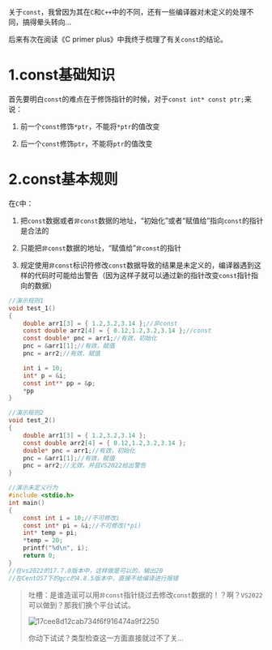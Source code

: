 关于`const`，我曾因为其在`C`和`C++`中的不同，还有一些编译器对未定义的处理不同，搞得晕头转向...

后来有次在阅读《C primer plus》中我终于梳理了有关`const`的结论。

# 1.const基础知识

首先要明白`const`的难点在于修饰指针的时候，对于`const int* const ptr;`来说：

1. 前一个`const`修饰`*ptr`，不能将`*ptr`的值改变

2. 后一个`const`修饰`ptr`，不能将`ptr`的值改变

# 2.const基本规则

在`C`中：

1. 把`const`数据或者`非const`数据的地址，“初始化”或者“赋值给”指向`const`的指针是合法的

2. 只能把`非const`数据的地址，“赋值给”`非const`的指针

3. 规定使用`非const`标识符修改`const`数据导致的结果是未定义的，编译器遇到这样的代码时可能给出警告（因为这样子就可以通过新的指针改变`const`指针指向的数据）

```c
//演示规则1
void test_1()
{
    double arr1[3] = { 1.2,3.2,3.14 };//非const
    const double arr2[4] = { 0.12,1.2,3.2,3.14 };//const
    const double* pnc = arr1;//有效，初始化
    pnc = &arr1[1];//有效，赋值
    pnc = arr2;//有效，赋值

    int i = 10;
    int* p = &i;
    const int** pp = &p;
    *pp
}
```

```c
//演示规则2
void test_2()
{
    double arr1[3] = { 1.2,3.2,3.14 };
    const double arr2[4] = { 0.12,1.2,3.2,3.14 };
    double* pnc = arr1;//有效，初始化
    pnc = &arr1[1];//有效，赋值
    pnc = arr2;//无效，并且VS2022给出警告
}
```

```c
//演示未定义行为
#include <stdio.h>
int main()
{
    const int i = 10;//不可修改i
    const int* pi = &i;//不可修改(*pi)
    int* temp = pi;
    *temp = 20;
    printf("%d\n", i);
    return 0;
}
//在vs2022的17.7.0版本中，这样做是可以的，输出20
//在CentOS7下的gcc的4.8.5版本中，直接不给编译进行报错
```

> 吐槽：是谁造谣可以用`非const`指针绕过去修改`const`数据的！？啊？`VS2022`可以做到？那我们换个平台试试。
> 
> ![17cee8d12cab734f6f916474a9f2250](C:\Users\LIMOU_~1\AppData\Local\Temp\WeChat%20Files\17cee8d12cab734f6f916474a9f2250.png)
> 
> 你动下试试？类型检查这一方面直接就过不了关...


